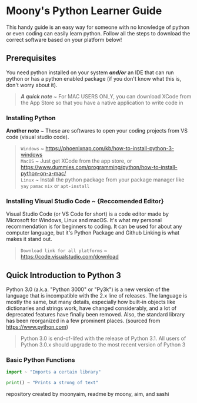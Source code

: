 # Moony's Python Learner Guide

This handy guide is an easy way for someone with no knowledge of python or even coding can easily learn python. 
Follow all the steps to download the correct software based on your platform below!

## Prerequisites
You need python installed on your system ***and/or*** an IDE that can run python or has a python enabled package (if you don't know what this is, don't worry about it).

>***A quick note*** ~ For MAC USERS ONLY, you can download XCode from the App Store so that you have a native application to write code in

### Installing Python

**Another note** ~ These are softwares to open your coding projects from VS code (visual studio code).

>`Windows` ~ https://phoenixnap.com/kb/how-to-install-python-3-windows  
>`MacOS` ~ Just get XCode from the app store, or https://www.dummies.com/programming/python/how-to-install-python-on-a-mac/   
>`Linux` ~ Install the python package from your package manager like `yay` `pamac` `nix` or `apt-install`


### Installing Visual Studio Code ~ {Reccomended Editor}

Visual Studio Code (or VS Code for short) is a code editor made by Microsoft for Windows, Linux and macOS. It's what my personal recommendation is for beginners to coding. It can be used for about any computer language, but it's Python Package and Github Linking is what makes it stand out.

>`Download link for all platforms` ~ https://code.visualstudio.com/download

## Quick Introduction to Python 3

Python 3.0 (a.k.a. "Python 3000" or "Py3k") is a new version of the language that is incompatible with the 2.x line of releases. The language is mostly the same, but many details, especially how built-in objects like dictionaries and strings work, have changed considerably, and a lot of deprecated features have finally been removed. Also, the standard library has been reorganized in a few prominent places. (sourced from https://www.python.com)

>Python 3.0 is end-of-lifed with the release of Python 3.1. All users of Python 3.0.x should upgrade to the most recent version of Python 3

### Basic Python Functions

```python
import ~ "Imports a certain library"

print() ~ "Prints a strong of text"


```

repository created by moonyaim, readme by moony, aim, and sashi
